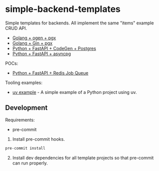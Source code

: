 # simple-backend-templates

Simple templates for backends. All implement the same "items" example CRUD API.

- [Golang + ogen + pgx](./golang-ogen-pgx/)
- [Golang + Gin + pgx](./golang-gin-pgx/)
- [Python + FastAPI + CodeGen + Postgres](./python-fastapi-codegen-postgres/)
- [Python + FastAPI + asyncpg](./python-fastapi-asyncpg/)

POCs:

- [Python + FastAPI + Redis Job Queue](./python-fastapi-redisjobqueue/)

Tooling examples:

- [uv example](./uv-example/) - A simple example of a Python project using uv.


## Development

Requirements:
- pre-commit

1. Install pre-commit hooks.
```sh
pre-commit install
```

2. Install dev dependencies for all template projects so that pre-commit can run properly.
